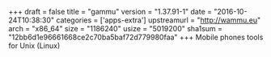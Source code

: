 +++
draft = false
title = "gammu"
version = "1.37.91-1"
date = "2016-10-24T10:38:30"
categories = ['apps-extra']
upstreamurl = "http://wammu.eu"
arch = "x86_64"
size = "1186240"
usize = "5019200"
sha1sum = "12bb6d1e96661668ce2c70ba5baf72d779980faa"
+++
Mobile phones tools for Unix (Linux)